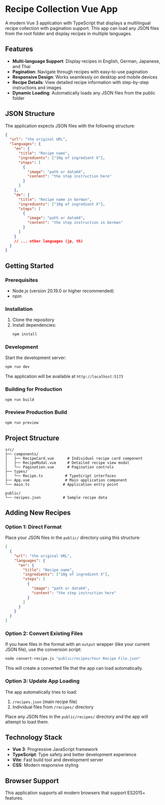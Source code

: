 # Recipe Collection Vue App

A modern Vue 3 application with TypeScript that displays a multilingual recipe collection with pagination support. This app can load any JSON files from the root folder and display recipes in multiple languages.

## Features

- **Multi-language Support**: Display recipes in English, German, Japanese, and Thai
- **Pagination**: Navigate through recipes with easy-to-use pagination
- **Responsive Design**: Works seamlessly on desktop and mobile devices
- **Recipe Details**: View detailed recipe information with step-by-step instructions and images
- **Dynamic Loading**: Automatically loads any JSON files from the public folder

## JSON Structure

The application expects JSON files with the following structure:

```json
{
  "url": "the original URL",
  "languages": {
    "en": {
      "title": "Recipe name",
      "ingredients": ["10g of ingredient X"],
      "steps": [
        {
          "image": "path or data64",
          "content": "the step instruction here"
        }
      ]
    },
    "de": {
      "title": "Recipe name in German",
      "ingredients": ["10g of ingredient X"],
      "steps": [
        {
          "image": "path or data64", 
          "content": "the step instruction in German"
        }
      ]
    }
    // ... other languages (jp, th)
  }
}
```

## Getting Started

### Prerequisites

- Node.js (version 20.19.0 or higher recommended)
- npm

### Installation

1. Clone the repository
2. Install dependencies:
   ```bash
   npm install
   ```

### Development

Start the development server:
```bash
npm run dev
```

The application will be available at `http://localhost:5173`

### Building for Production

```bash
npm run build
```

### Preview Production Build

```bash
npm run preview
```

## Project Structure

```
src/
├── components/
│   ├── RecipeCard.vue      # Individual recipe card component
│   ├── RecipeModal.vue     # Detailed recipe view modal
│   └── Pagination.vue      # Pagination controls
├── types/
│   └── Recipe.ts          # TypeScript interfaces
├── App.vue                # Main application component
└── main.ts               # Application entry point

public/
└── recipes.json          # Sample recipe data
```

## Adding New Recipes

### Option 1: Direct Format
Place your JSON files in the `public/` directory using this structure:

```json
[
  {
    "url": "the original URL",
    "languages": {
      "en": {
        "title": "Recipe name",
        "ingredients": ["10g of ingredient X"],
        "steps": [
          {
            "image": "path or data64",
            "content": "the step instruction here"
          }
        ]
      }
    }
  }
]
```

### Option 2: Convert Existing Files
If you have files in the format with an `output` wrapper (like your current JSON file), use the conversion script:

```bash
node convert-recipe.js "public/recipes/Your Recipe File.json"
```

This will create a converted file that the app can load automatically.

### Option 3: Update App Loading
The app automatically tries to load:
1. `/recipes.json` (main recipe file)
2. Individual files from `/recipes/` directory

Place any JSON files in the `public/recipes/` directory and the app will attempt to load them.

## Technology Stack

- **Vue 3**: Progressive JavaScript framework
- **TypeScript**: Type safety and better development experience
- **Vite**: Fast build tool and development server
- **CSS**: Modern responsive styling

## Browser Support

This application supports all modern browsers that support ES2015+ features.
